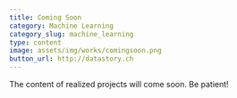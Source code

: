 ```yaml
---
title: Coming Soon
category: Machine Learning
category_slug: machine_learning
type: content
image: assets/img/works/comingsoon.png
button_url: http://datastory.ch
---
```


The content of realized projects will come soon. Be patient! 

